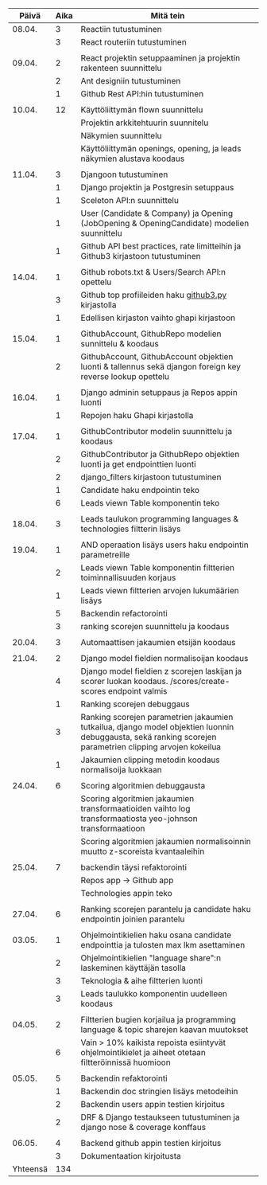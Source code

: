 | Päivä    | Aika | Mitä tein                                                                                                                                                 |
| -------- | ---- | --------------------------------------------------------------------------------------------------------------------------------------------------------- |
| 08.04.   | 3    | Reactiin tutustuminen                                                                                                                                     |
|          | 3    | React routeriin tutustuminen                                                                                                                              |
|          |      |                                                                                                                                                           |
| 09.04.   | 2    | React projektin setuppaaminen ja projektin rakenteen suunnittelu                                                                                          |
|          | 2    | Ant designiin tutustuminen                                                                                                                                |
|          | 1    | Github Rest API:hin tutustuminen                                                                                                                          |
|          |      |                                                                                                                                                           |
| 10.04.   | 12   | Käyttöliittymän flown suunnittelu                                                                                                                         |
|          |      | Projektin arkkitehtuurin suunnitelu                                                                                                                       |
|          |      | Näkymien suunnittelu                                                                                                                                      |
|          |      | Käyttöliittymän openings, opening, ja leads näkymien alustava koodaus                                                                                     |
|          |      |                                                                                                                                                           |
| 11.04.   | 3    | Djangoon tutustuminen                                                                                                                                     |
|          | 1    | Django projektin ja Postgresin setuppaus                                                                                                                  |
|          | 1    | Sceleton API:n suunnittelu                                                                                                                                |
|          | 1    | User (Candidate & Company) ja Opening (JobOpening & OpeningCandidate) modelien suunnittelu                                                                |
|          | 1    | Github API best practices, rate limitteihin ja Github3 kirjastoon tutustuminen                                                                            |
|          |      |                                                                                                                                                           |
| 14.04.   | 1    | Github robots.txt & Users/Search API:n opettelu                                                                                                           |
|          | 3    | Github top profiileiden haku [github3.py](http://github3.py/) kirjastolla                                                                                 |
|          | 1    | Edellisen kirjaston vaihto ghapi kirjastoon                                                                                                               |
|          |      |                                                                                                                                                           |
| 15.04.   | 1    | GithubAccount, GithubRepo modelien sunnittelu & koodaus                                                                                                   |
|          | 2    | GithubAccount, GithubAccount objektien luonti & tallennus sekä djangon foreign key reverse lookup opettelu                                                |
|          |      |                                                                                                                                                           |
| 16.04.   | 1    | Django adminin setuppaus ja Repos appin luonti                                                                                                            |
|          | 1    | Repojen haku Ghapi kirjastolla                                                                                                                            |
|          |      |                                                                                                                                                           |
| 17.04.   | 1    | GithubContributor modelin suunnittelu ja koodaus                                                                                                          |
|          | 2    | GithubContributor ja GithubRepo objektien luonti ja get endpointtien luonti                                                                               |
|          | 2    | django\_filters kirjastoon tutustuminen                                                                                                                   |
|          | 1    | Candidate haku endpointin teko                                                                                                                            |
|          | 6    | Leads viewn Table komponentin teko                                                                                                                        |
|          |      |                                                                                                                                                           |
| 18.04.   | 3    | Leads taulukon programming languages & technologies filtterin lisäys                                                                                      |
|          |      |                                                                                                                                                           |
| 19.04.   | 1    | AND operaation lisäys users haku endpointin parametreille                                                                                                 |
|          | 2    | Leads viewn Table komponentin filtterien toiminnallisuuden korjaus                                                                                        |
|          | 1    | Leads viewn filtterien arvojen lukumäärien lisäys                                                                                                         |
|          | 5    | Backendin refactorointi                                                                                                                                   |
|          | 3    | ranking scorejen suunnittelu ja koodaus                                                                                                                   |
|          |      |                                                                                                                                                           |
| 20.04.   | 3    | Automaattisen jakaumien etsijän koodaus                                                                                                                   |
|          |      |                                                                                                                                                           |
| 21.04.   | 2    | Django model fieldien normalisoijan koodaus                                                                                                               |
|          | 4    | Django model fieldien z scorejen laskijan ja scorer luokan koodaus. /scores/create-scores endpoint valmis                                                 |
|          | 1    | Ranking scorejen debuggaus                                                                                                                                |
|          | 3    | Ranking scorejen parametrien jakaumien tutkailua, django model objektien luonnin debuggausta, sekä ranking scorejen parametrien clipping arvojen kokeilua |
|          | 1    | Jakaumien clipping metodin koodaus normalisoija luokkaan                                                                                                  |
|          |      |                                                                                                                                                           |
| 24.04.   | 6    | Scoring algoritmien debuggausta                                                                                                                           |
|          |      | Scoring algoritmien jakaumien transformaatioiden vaihto log transformaatiosta yeo-johnson transformaatioon                                                |
|          |      | Scoring algoritmien jakaumien normalisoinnin muutto z-scoreista kvantaaleihin                                                                             |
|          |      |                                                                                                                                                           |
| 25.04.   | 7    | backendin täysi refaktorointi                                                                                                                             |
|          |      | Repos app -> Github app                                                                                                                                   |
|          |      | Technologies appin teko                                                                                                                                   |
|          |      |                                                                                                                                                           |
| 27.04.   | 6    | Ranking scorejen parantelu ja candidate haku endpointin joinien parantelu                                                                                 |
|          |      |                                                                                                                                                           |
| 03.05.   | 1    | Ohjelmointikielien haku osana candidate endpointtia ja tulosten max lkm asettaminen                                                                       |
|          | 2    | Ohjelmointikielien "language share":n laskeminen käyttäjän tasolla                                                                                        |
|          | 3    | Teknologia & aihe filtterien luonti                                                                                                                       |
|          | 3    | Leads taulukko komponentin uudelleen koodaus                                                                                                              |
|          |      |                                                                                                                                                           |
| 04.05.   | 2    | Filtterien bugien korjailua ja programming language & topic sharejen kaavan muutokset                                                                     |
|          | 6    | Vain > 10% kaikista repoista esiintyvät ohjelmointikielet ja aiheet otetaan filtteröinnissä huomioon                                                      |
|          |      |                                                                                                                                                           |
| 05.05.   | 5    | Backendin refaktorointi                                                                                                                                   |
|          | 1    | Backendin doc stringien lisäys metodeihin                                                                                                                 |
|          | 2    | Backendin users appin testien kirjoitus                                                                                                                   |
|          | 2    | DRF & Django testaukseen tutustuminen ja django nose & coverage konffaus                                                                                  |
|          |      |                                                                                                                                                           |
| 06.05.   | 4    | Backend github appin testien kirjoitus                                                                                                                    |
|          | 3    | Dokumentaation kirjoitusta                                                                                                                                |
| Yhteensä | 134  |